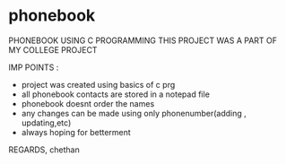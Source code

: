 # phonebook
PHONEBOOK USING C PROGRAMMING 
THIS PROJECT WAS A PART OF MY COLLEGE PROJECT 

IMP POINTS :
  - project was created using basics of c prg
  - all phonebook contacts are stored in a notepad file 
  - phonebook doesnt order the names 
  - any changes can be made using only phonenumber(adding , updating,etc)
  - always hoping for betterment 
  
  
REGARDS,
chethan
